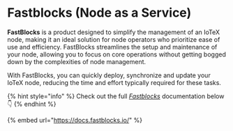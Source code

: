 # Fastblocks (Node as a Service)

**FastBlocks** is a product designed to simplify the management of an IoTeX node, making it an ideal solution for node operators who prioritize ease of use and efficiency. FastBlocks streamlines the setup and maintenance of your node, allowing you to focus on core operations without getting bogged down by the complexities of node management.

With FastBlocks, you can quickly deploy, synchronize and update your IoTeX node, reducing the time and effort typically required for these tasks.&#x20;

{% hint style="info" %}
Check out the full [_Fastblocks_](https://docs.fastblocks.io/) documentation below 👇
{% endhint %}

{% embed url="https://docs.fastblocks.io/" %}

